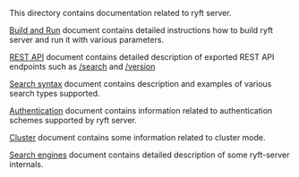 This directory contains documentation related to ryft server.

[Build and Run](./buildandrun.md) document contains detailed instructions
how to build ryft server and run it with various parameters.

[REST API](./rest/README.md) document contains detailed description of exported
REST API endpoints such as [/search](./rest/search.md#search)
and [/version](./rest/README.md#version)

[Search syntax](./search/README.md) document contains description and
examples  of various search types supported.

[Authentication](./auth.md) document contains information
related to authentication schemes supported by ryft server.

[Cluster](./cluster.md) document contains some information
related to cluster mode.

[Search engines](./search/engine.md) document contains detailed description
of some ryft-server internals.
